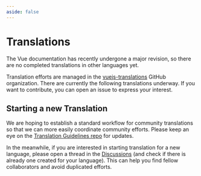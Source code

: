 ```yaml
---
aside: false
---
```


# Translations <sup class="vt-badge wip" />

The Vue documentation has recently undergone a major revision, so there are no completed translations in other languages yet.

Translation efforts are managed in the [vuejs-translations](https://github.com/vuejs-translations/) GitHub organization. There are currently the following translations underway. If you want to contribute, you can open an issue to express your interest.



## Starting a new Translation

We are hoping to establish a standard workflow for community translations so that we can more easily coordinate community efforts. Please keep an eye on the [Translation Guidelines repo](https://github.com/vuejs-translations/guidelines/blob/main/README.md) for updates.

In the meanwhile, if you are interested in starting translation for a new language, please open a thread in the [Discussions](https://github.com/vuejs-translations/guidelines/discussions) (and check if there is already one created for your language). This can help you find fellow collaborators and avoid duplicated efforts.
